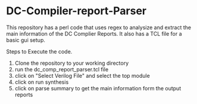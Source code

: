 # DC-Compiler-report-Parser
This repository has a perl code that uses regex to analysize and extract the main information of the DC Complier Reports. It also has a TCL file for a basic gui setup.


Steps to Execute the code.
1) Clone the repository to your working directory
2) run the dc_comp_report_parser.tcl file
3) click on "Select Verilog File" and select the top module
4) click on run synthesis
5) click on parse summary to get the main information form the output reports
